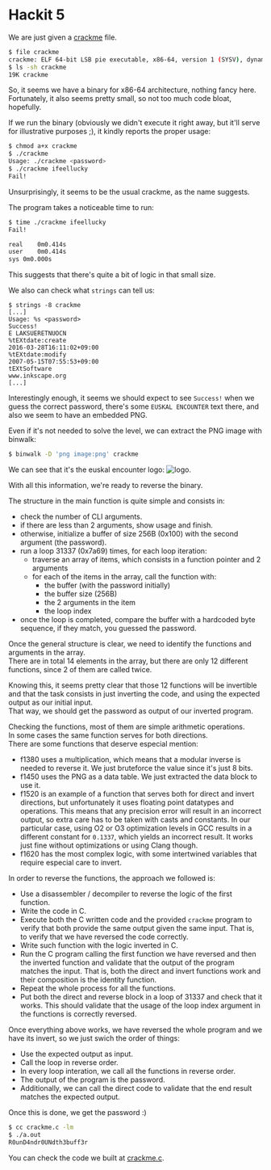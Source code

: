 # Hackit 5

We are just given a [crackme](crackme) file.

```sh
$ file crackme
crackme: ELF 64-bit LSB pie executable, x86-64, version 1 (SYSV), dynamically linked, interpreter /lib64/ld-linux-x86-64.so.2, for GNU/Linux 3.2.0, stripped
$ ls -sh crackme
19K crackme
```

So, it seems we have a binary for x86-64 architecture, nothing fancy here.  
Fortunately, it also seems pretty small, so not too much code bloat, hopefully.

If we run the binary (obviously we didn't execute it right away, but it'll serve for illustrative purposes ;),
it kindly reports the proper usage:

```sh
$ chmod a+x crackme
$ ./crackme
Usage: ./crackme <password>
$ ./crackme ifeellucky
Fail!
```

Unsurprisingly, it seems to be the usual crackme, as the name suggests.

The program takes a noticeable time to run:

```sh
$ time ./crackme ifeellucky
Fail!

real	0m0.414s
user	0m0.414s
sys	0m0.000s
```

This suggests that there's quite a bit of logic in that small size.

We also can check what `strings` can tell us:

```
$ strings -8 crackme
[...]
Usage: %s <password>
Success!
E LAKSUERETNUOCN
%tEXtdate:create
2016-03-28T16:11:02+09:00
%tEXtdate:modify
2007-05-15T07:55:53+09:00
tEXtSoftware
www.inkscape.org
[...]
```

Interestingly enough, it seems we should expect to see `Success!` when we guess the correct password,
there's some `EUSKAL ENCOUNTER` text there, and also we seem to have an embedded PNG.

Even if it's not needed to solve the level, we can extract the PNG image with binwalk:

```sh
$ binwalk -D 'png image:png' crackme
```

We can see that it's the euskal encounter logo: ![logo](logo.png).

With all this information, we're ready to reverse the binary.  

The structure in the main function is quite simple and consists in:

- check the number of CLI arguments.
- if there are less than 2 arguments, show usage and finish.
- otherwise, initialize a buffer of size 256B (0x100) with the second argument (the password).
- run a loop 31337 (0x7a69) times, for each loop iteration:
  - traverse an array of items, which consists in a function pointer and 2 arguments
  - for each of the items in the array, call the function with:
    - the buffer (with the password initially)
    - the buffer size (256B)
    - the 2 arguments in the item
    - the loop index
- once the loop is completed, compare the buffer with a hardcoded byte sequence,
  if they match, you guessed the password.

Once the general structure is clear, we need to identify the functions and arguments in the array.  
There are in total 14 elements in the array, but there are only 12 different functions,
since 2 of them are called twice.

Knowing this, it seems pretty clear that those 12 functions will be invertible
and that the task consists in just inverting the code, and using the expected output as our initial input.  
That way, we should get the password as output of our inverted program.

Checking the functions, most of them are simple arithmetic operations.  
In some cases the same function serves for both directions.  
There are some functions that deserve especial mention:

- f1380 uses a multiplication, which means that a modular inverse is needed to reverse it.
  We just bruteforce the value since it's just 8 bits.
- f1450 uses the PNG as a data table. We just extracted the data block to use it.
- f1520 is an example of a function that serves both for direct and invert directions,
  but unfortunately it uses floating point datatypes and operations.
  This means that any precision error will result in an incorrect output,
  so extra care has to be taken with casts and constants.
  In our particular case, using O2 or O3 optimization levels in GCC results in a different constant for `0.1337`,
  which yields an incorrect result. It works just fine without optimizations or using Clang though.
- f1620 has the most complex logic, with some intertwined variables that require especial care to invert.

In order to reverse the functions, the approach we followed is:
- Use a disassembler / decompiler to reverse the logic of the first function.
- Write the code in C.
- Execute both the C written code and the provided `crackme` program
  to verify that both provide the same output given the same input.
  That is, to verify that we have reversed the code correctly.
- Write such function with the logic inverted in C.
- Run the C program calling the first function we have reversed and then the inverted function
  and validate that the output of the program matches the input.
  That is, both the direct and invert functions work and their composition is the identity function.
- Repeat the whole process for all the functions.
- Put both the direct and reverse block in a loop of 31337 and check that it works.
  This should validate that the usage of the loop index argument in the functions is correctly reversed.
  
Once everything above works, we have reversed the whole program and we have its invert,
so we just swich the order of things:
- Use the expected output as input.
- Call the loop in reverse order.
- In every loop interation, we call all the functions in reverse order.
- The output of the program is the password.
- Additionally, we can call the direct code to validate that the end result matches the expected output.

Once this is done, we get the password :)

```sh
$ cc crackme.c -lm
$ ./a.out
R0unD4ndr0UNdth3buff3r
```

You can check the code we built at [crackme.c](crackme.c).
